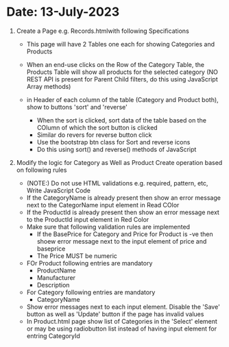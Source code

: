 # Date: 13-July-2023
1. Create a Page e.g. Records.htmlwith following Specifications
    - This page will have 2 Tables one each for showing Categories and Products
    - When an end-use clicks on the Row of the Category Table, the Products Table will show all products for the selected category (NO REST API is present for Parent Child filters, do this using JavaScript Array methods)

    - in Header of each column of the table (Category and Product both), show to buttons 'sort' and 'reverse'
        - When the sort is clicked, sort data of the table based on the COlumn of which the sort button is clicked 
        - Similar do revers for reverse button click
        - Use the bootstrap btn class for Sort and reverse icons
        - Do this using sort() and reverse() methods of JavaScript     

2. Modify the logic for Category as Well as Product Create operation based on following rules
    - (NOTE:) Do not use HTML validations e.g. required, pattern, etc, Write JavaScript Code
    - If the CategoryName is already present then show an error message next to the CategorName input  element in Read COlor
    - If the ProductId is already present then show an error message next to the ProductId input  element  in Red Color
    - Make sure that following validation rules are implemented
        - If the BasePrice for Category and Price for Product is -ve then shoew error message next to the input element of price and baseprice  
        - The Price MUST be numeric 
    - FOr Product following entries are mandatory
        - ProductName
        - Manufacturer
        - Description
    - For Category following entries are mandatory
        - CategoryName
    - Show error messages next to each input element. Disable the 'Save' button as well as 'Update' button if the page has invalid values
    - In Product.html page show list of Categories in the 'Select' element or may be using radiobutton list instead of having input element for entring CategoryId                    

